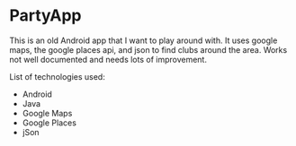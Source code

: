 # PartyApp
<p>
This is an old Android app that I want to play around with. 
It uses google maps, the google places api, and json to find clubs around the area. 
Works not well documented and needs lots of improvement.
</p>
<p>
  List of technologies used:
  <ul>
    <li>
    Android
    </li>
    <li>
    Java
    </li>
    <li>
    Google Maps
    </li>
    <li>
    Google Places
    </li>
    <li>
    jSon
    </li>
  </ul>
</p>
